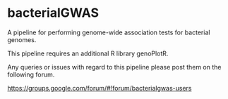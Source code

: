 # bacterialGWAS
A pipeline for performing genome-wide association tests for bacterial genomes.


This pipeline requires an additional R library genoPlotR.


Any queries or issues with regard to this pipeline please post them on the following forum.

https://groups.google.com/forum/#!forum/bacterialgwas-users

